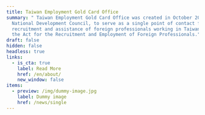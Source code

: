 ```yaml
---
title: Taiwan Employment Gold Card Office
summary: " Taiwan Employment Gold Card Office was created in October 2020 by the
  National Development Council, to serve as a single point of contact for the
  recruitment and assistance of foreign professionals working in Taiwan, under
  the Act for the Recruitment and Employment of Foreign Professionals."
draft: false
hidden: false
headless: true
links:
  - is_cta: true
    label: Read More
    href: /en/about/
    new_window: false
items:
  - preview: /img/dummy-image.jpg
    label: Dummy image
    href: /news/single
---
```

<!-- this text will never been used-->